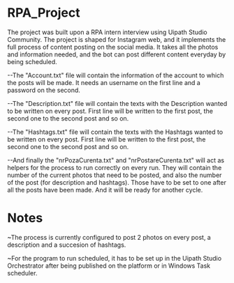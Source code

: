 # RPA_Project
  The project was built upon a RPA intern interview using Uipath Studio Community. The project is shaped for Instagram web, and it implements the full process of content posting on the social media. It takes all the photos and information needed, and the bot can post different content everyday by being scheduled.

--The "Account.txt" file will contain the information of the account to which the posts will be made. It needs an username on the first line and a password on the second.

--The "Description.txt" file will contain the texts with the Description wanted to be written on every post. First line will be written to the first post, the second one to the second post and so on.

--The "Hashtags.txt" file will contain the texts with the Hashtags wanted to be written on every post. First line will be written to the first post, the second one to the second post and so on.

--And finally the "nrPozaCurenta.txt" and "nrPostareCurenta.txt" will act as helpers for the process to run correctly on every run. They will contain the number of the current photos that need to be posted,
  and also the number of the post (for description and hashtags). Those have to be set to one after all the posts have been made. And it will be ready for another cycle.
  
# Notes
   ~The process is currently configured to post 2 photos on every post, a description and a succesion of hashtags.                          
   
   ~For the program to run scheduled, it has to be set up in the Uipath Studio Orchestrator after being published on the platform or in Windows Task scheduler.
